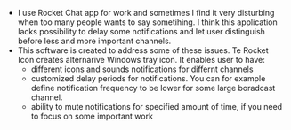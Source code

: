 - I use Rocket Chat app for work and sometimes I find it very disturbing when too many people wants to say sometihing. I think this application lacks possibility to delay some notifications and let user distinguish before less and more important channels.
- This software is created to address some of these issues. Te Rocket Icon creates alternarive Windows tray icon. It enables user to have:
	- different icons and sounds notifications for differnt channels
	- customized delay periods for notifications. You can for example define notification frequency to be lower for some large boradcast channel.
	- ability to mute notifications for specified amount of time, if you need to focus on some important work
